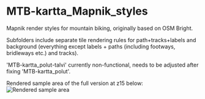 # MTB-kartta_Mapnik_styles
Mapnik render styles for mountain biking, originally based on OSM Bright.

Subfolders include separate tile rendering rules for path+tracks+labels and background (everything except labels + paths (including footways, bridleways etc.) and tracks). 

'MTB-kartta_polut-talvi' currently non-functional, needs to be adjusted after fixing 'MTB-kartta_polut'.

Rendered sample area of the full version at z15 below:
![Rendered sample area](https://i.imgur.com/ZTL3zNZ.jpg)
